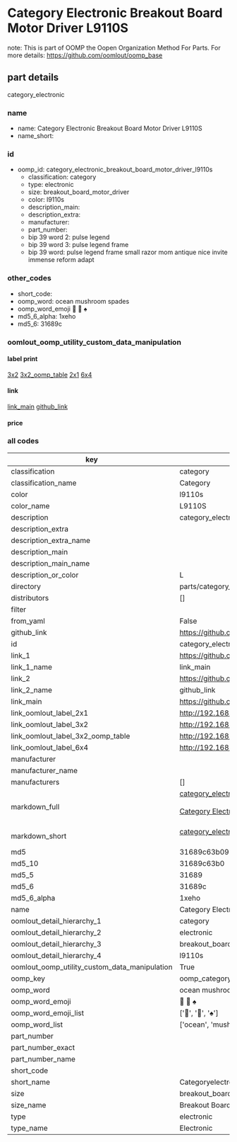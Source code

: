 # Category Electronic Breakout Board Motor Driver L9110S  

note: This is part of OOMP the Oopen Organization Method For Parts. For more details: https://github.com/oomlout/oomp_base

##  part details



category_electronic

### name
* name: Category Electronic Breakout Board Motor Driver L9110S
* name_short: 
### id
* oomp_id: category_electronic_breakout_board_motor_driver_l9110s
  * classification: category
  * type: electronic
  * size: breakout_board_motor_driver
  * color: l9110s
  * description_main: 
  * description_extra: 
  * manufacturer: 
  * part_number: 
  * bip 39 word 2: pulse legend
  * bip 39 word 3: pulse legend frame
  * bip 39 word: pulse legend frame small razor mom antique nice invite immense reform adapt

### other_codes
* short_code: 
* oomp_word: ocean mushroom spades
* oomp_word_emoji :ocean: :mushroom: :spades:
* md5_6_alpha: 1xeho
* md5_6: 31689c






### oomlout_oomp_utility_custom_data_manipulation
#### label print
[3x2](http://192.168.1.245:1112/?label=oomp%201xeho)
[3x2_oomp_table](http://192.168.1.107:1112/?label=oomp%201xeho)
[2x1](http://192.168.1.242:1112/?label=oomp%201xeho)
[6x4](http://192.168.1.55:1112/?label=oomp%201xeho)    

#### link

[link_main](https://github.com/oomlout/oomlout_oomp_current_version_messy/tree/main/parts/category_electronic_breakout_board_motor_driver_l9110s) [github_link](https://github.com/oomlout/oomlout_oomp_part_src/tree/main/parts/category_electronic_breakout_board_motor_driver_l9110s)                             

#### price







### all codes 
| key | value |  
| --- | --- |  
| classification | category |  
| classification_name | Category |  
| color | l9110s |  
| color_name | L9110S |  
| description | category_electronic |  
| description_extra |  |  
| description_extra_name |  |  
| description_main |  |  
| description_main_name |  |  
| description_or_color | L  |  
| directory | parts/category_electronic_breakout_board_motor_driver_l9110s |  
| distributors | [] |  
| filter |  |  
| from_yaml | False |  
| github_link | https://github.com/oomlout/oomlout_oomp_part_src/tree/main/parts/category_electronic_breakout_board_motor_driver_l9110s |  
| id | category_electronic_breakout_board_motor_driver_l9110s |  
| link_1 | https://github.com/oomlout/oomlout_oomp_current_version_messy/tree/main/parts/category_electronic_breakout_board_motor_driver_l9110s |  
| link_1_name | link_main |  
| link_2 | https://github.com/oomlout/oomlout_oomp_part_src/tree/main/parts/category_electronic_breakout_board_motor_driver_l9110s |  
| link_2_name | github_link |  
| link_main | https://github.com/oomlout/oomlout_oomp_current_version_messy/tree/main/parts/category_electronic_breakout_board_motor_driver_l9110s |  
| link_oomlout_label_2x1 | http://192.168.1.242:1112/?label=oomp%201xeho |  
| link_oomlout_label_3x2 | http://192.168.1.245:1112/?label=oomp%201xeho |  
| link_oomlout_label_3x2_oomp_table | http://192.168.1.107:1112/?label=oomp%201xeho |  
| link_oomlout_label_6x4 | http://192.168.1.55:1112/?label=oomp%201xeho |  
| manufacturer |  |  
| manufacturer_name |  |  
| manufacturers | [] |  
| markdown_full | [category_electronic_breakout_board_motor_driver_l9110s](https://github.com/oomlout/oomlout_oomp_current_version_messy/tree/main/parts/category_electronic_breakout_board_motor_driver_l9110s)<br>[](https://github.com/oomlout/oomlout_oomp_current_version_messy/tree/main/parts/category_electronic_breakout_board_motor_driver_l9110s)<br>[Category Electronic Breakout Board Motor Driver L9110S](https://github.com/oomlout/oomlout_oomp_current_version_messy/tree/main/parts/category_electronic_breakout_board_motor_driver_l9110s)<br><br> |  
| markdown_short | [category_electronic_breakout_board_motor_driver_l9110s](https://github.com/oomlout/oomlout_oomp_current_version_messy/tree/main/parts/category_electronic_breakout_board_motor_driver_l9110s)<br><br> |  
| md5 | 31689c63b095613e3b595cc6b91fe56c |  
| md5_10 | 31689c63b0 |  
| md5_5 | 31689 |  
| md5_6 | 31689c |  
| md5_6_alpha | 1xeho |  
| name | Category Electronic Breakout Board Motor Driver L9110S |  
| oomlout_detail_hierarchy_1 | category |  
| oomlout_detail_hierarchy_2 | electronic |  
| oomlout_detail_hierarchy_3 | breakout_board_motor_driver |  
| oomlout_detail_hierarchy_4 | l9110s |  
| oomlout_oomp_utility_custom_data_manipulation | True |  
| oomp_key | oomp_category_electronic_breakout_board_motor_driver_l9110s |  
| oomp_word | ocean mushroom spades |  
| oomp_word_emoji | :ocean: :mushroom: :spades: |  
| oomp_word_emoji_list | [':ocean:', ':mushroom:', ':spades:'] |  
| oomp_word_list | ['ocean', 'mushroom', 'spades'] |  
| part_number |  |  
| part_number_exact |  |  
| part_number_name |  |  
| short_code |  |  
| short_name | Categoryelectronic |  
| size | breakout_board_motor_driver |  
| size_name | Breakout Board Motor Driver |  
| type | electronic |  
| type_name | Electronic |  
